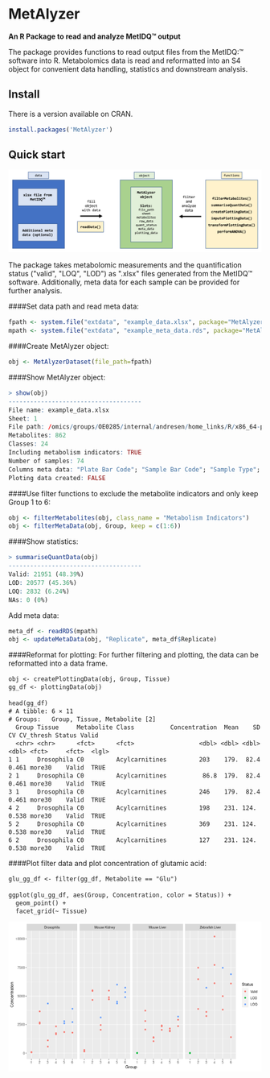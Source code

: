 MetAlyzer
========

**An R Package to read and analyze MetIDQ:tm: output**

The package provides functions to read output files from the MetIDQ:&trade; software into R. Metabolomics data is read and reformatted into an S4 object for convenient data handling, statistics and downstream analysis.

## Install

There is a version available on CRAN.

```r
install.packages('MetAlyzer')
```

## Quick start

![Overview](vignettes/MetAlyzer_overview.png)

The package takes metabolomic measurements and the quantification status ("valid", "LOQ", "LOD") as ".xlsx" files generated from the MetIDQ&trade; software. Additionally, meta data for each sample can be provided for further analysis.

####Set data path and read meta data:
```r
fpath <- system.file("extdata", "example_data.xlsx", package="MetAlyzer")
mpath <- system.file("extdata", "example_meta_data.rds", package="MetAlyzer")
```

####Create MetAlyzer object:
```r
obj <- MetAlyzerDataset(file_path=fpath)
```

####Show MetAlyzer object:
```r
> show(obj)
-------------------------------------
File name: example_data.xlsx 
Sheet: 1 
File path: /omics/groups/OE0285/internal/andresen/home_links/R/x86_64-pc-linux-gnu-library/4.0/MetAlyzer/extdata 
Metabolites: 862 
Classes: 24 
Including metabolism indicators: TRUE 
Number of samples: 74 
Columns meta data: "Plate Bar Code"; "Sample Bar Code"; "Sample Type"; "Group"; "Tissue"; "Sample Volume"; "Measurement Time"
Ploting data created: FALSE 
```

####Use filter functions to exclude the metabolite indicators and only keep Group 1 to 6:
```r
obj <- filterMetabolites(obj, class_name = "Metabolism Indicators")
obj <- filterMetaData(obj, Group, keep = c(1:6))
```

####Show statistics:
```r
> summariseQuantData(obj)
-------------------------------------
Valid: 21951 (48.39%)
LOD: 20577 (45.36%)
LOQ: 2832 (6.24%)
NAs: 0 (0%)
```

Add meta data:
```r
meta_df <- readRDS(mpath)
obj <- updateMetaData(obj, "Replicate", meta_df$Replicate)
```

####Reformat for plotting:
For further filtering and plotting, the data can be reformatted into a data frame.
```{r}
obj <- createPlottingData(obj, Group, Tissue)
gg_df <- plottingData(obj)

head(gg_df)
# A tibble: 6 × 11
# Groups:   Group, Tissue, Metabolite [2]
  Group Tissue     Metabolite Class          Concentration  Mean    SD    CV CV_thresh Status Valid
  <chr> <chr>      <fct>      <fct>                  <dbl> <dbl> <dbl> <dbl> <fct>     <fct>  <lgl>
1 1     Drosophila C0         Acylcarnitines         203    179.  82.4 0.461 more30    Valid  TRUE 
2 1     Drosophila C0         Acylcarnitines          86.8  179.  82.4 0.461 more30    Valid  TRUE 
3 1     Drosophila C0         Acylcarnitines         246    179.  82.4 0.461 more30    Valid  TRUE 
4 2     Drosophila C0         Acylcarnitines         198    231. 124.  0.538 more30    Valid  TRUE 
5 2     Drosophila C0         Acylcarnitines         369    231. 124.  0.538 more30    Valid  TRUE 
6 2     Drosophila C0         Acylcarnitines         127    231. 124.  0.538 more30    Valid  TRUE 
```

####Plot filter data and plot concentration of glutamic acid:
```{r}
glu_gg_df <- filter(gg_df, Metabolite == "Glu")

ggplot(glu_gg_df, aes(Group, Concentration, color = Status)) +
  geom_point() +
  facet_grid(~ Tissue)
```
![](vignettes/example_ggplot.png)





